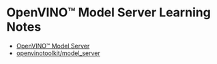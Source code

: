 # OpenVINO&trade; Model Server Learning Notes

- [OpenVINO&trade; Model Server](https://docs.openvinotoolkit.org/latest/openvino_docs_ovms.html)
- [openvinotoolkit/model_server](https://github.com/openvinotoolkit/model_server)
